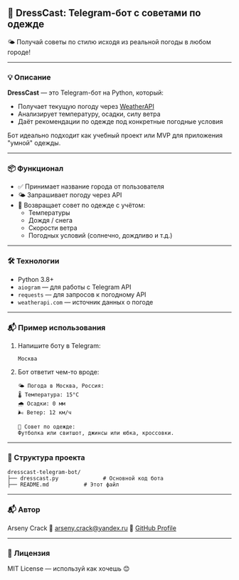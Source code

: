 ## 🧥 DressCast: Telegram-бот с советами по одежде

🌤️ Получай советы по стилю исходя из реальной погоды в любом городе!

---

### 💡 Описание

**DressCast** — это Telegram-бот на Python, который:
- Получает текущую погоду через [WeatherAPI](https://www.weatherapi.com/)
- Анализирует температуру, осадки, силу ветра
- Даёт рекомендации по одежде под конкретные погодные условия

Бот идеально подходит как учебный проект или MVP для приложения "умной" одежды.

---

### 📦 Функционал

- ✅ Принимает название города от пользователя
- 🌤 Запрашивает погоду через API
- 👗 Возвращает совет по одежде с учётом:
  - Температуры
  - Дождя / снега
  - Скорости ветра
  - Погодных условий (солнечно, дождливо и т.д.)

---

### 🛠 Технологии

- Python 3.8+
- `aiogram` — для работы с Telegram API
- `requests` — для запросов к погодному API
- `weatherapi.com` — источник данных о погоде

---

### 📬 Пример использования

1. Напишите боту в Telegram:  
   ```
   Москва
   ```

2. Бот ответит чем-то вроде:

   ```
   🌤 Погода в Москва, Россия:
   🌡 Температура: 15°C
   🌧 Осадки: 0 мм
   🌬 Ветер: 12 км/ч

   👗 Совет по одежде:
   Футболка или свитшот, джинсы или юбка, кроссовки.
   ```

---

### 📁 Структура проекта

```
dresscast-telegram-bot/
├── dresscast.py              # Основной код бота
├── README.md           # Этот файл
```

---

### 📬 Автор

Arseny Crack
📧 arseny.crack@yandex.ru 
🔗 [GitHub Profile](https://github.com/arsenycrack)

---

### 📜 Лицензия

MIT License — используй как хочешь 😊
